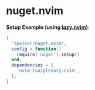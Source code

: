 # nuget.nvim

**Setup Example (using [lazy.nvim](https://github.com/folke/lazy.nvim))**:
```lua
{
  'Speiser/nuget.nvim',
  config = function()
    require('nuget').setup()
  end,
  dependencies = {
    'nvim-lua/plenary.nvim',
  },
}
```
